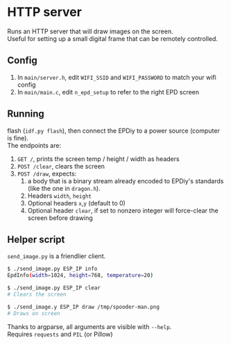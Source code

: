 # HTTP server

Runs an HTTP server that will draw images on the screen.  
Useful for setting up a small digital frame that can be remotely controlled.  

## Config
1. In `main/server.h`, edit `WIFI_SSID` and `WIFI_PASSWORD` to match your wifi config
2. In `main/main.c`, edit `n_epd_setup` to refer to the right EPD screen

## Running
flash (`idf.py flash`), then connect the EPDiy to a power source (computer is fine).  
The endpoints are:
1. `GET /`, prints the screen temp / height / width as headers
2. `POST /clear`, clears the screen
3. `POST /draw`, expects:
   1. a body that is a binary stream already encoded to EPDiy's standards (like the one in `dragon.h`).
   2. Headers `width`, `height`
   3. Optional headers `x`,`y` (default to 0)
   4. Optional header `clear`, if set to nonzero integer will force-clear the screen before drawing

## Helper script
`send_image.py` is a friendlier client.
```bash
$ ./send_image.py ESP_IP info
EpdInfo(width=1024, height=768, temperature=20)

$ ./send_image.py ESP_IP clear
# Clears the screen

$ ./send_image.y ESP_IP draw /tmp/spooder-man.png
# Draws on screen
```
Thanks to argparse, all arguments are visible with `--help`.  
Requires `requests` and `PIL` (or Pillow)
